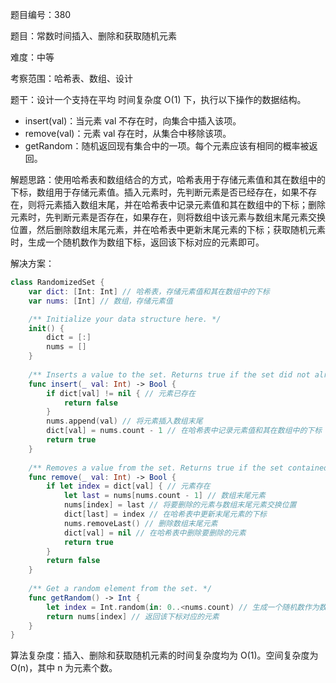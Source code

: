 题目编号：380

题目：常数时间插入、删除和获取随机元素

难度：中等

考察范围：哈希表、数组、设计

题干：设计一个支持在平均 时间复杂度 O(1) 下，执行以下操作的数据结构。

- insert(val)：当元素 val 不存在时，向集合中插入该项。
- remove(val)：元素 val 存在时，从集合中移除该项。
- getRandom：随机返回现有集合中的一项。每个元素应该有相同的概率被返回。

解题思路：使用哈希表和数组结合的方式，哈希表用于存储元素值和其在数组中的下标，数组用于存储元素值。插入元素时，先判断元素是否已经存在，如果不存在，则将元素插入数组末尾，并在哈希表中记录元素值和其在数组中的下标；删除元素时，先判断元素是否存在，如果存在，则将数组中该元素与数组末尾元素交换位置，然后删除数组末尾元素，并在哈希表中更新末尾元素的下标；获取随机元素时，生成一个随机数作为数组下标，返回该下标对应的元素即可。

解决方案：

```swift
class RandomizedSet {
    var dict: [Int: Int] // 哈希表，存储元素值和其在数组中的下标
    var nums: [Int] // 数组，存储元素值

    /** Initialize your data structure here. */
    init() {
        dict = [:]
        nums = []
    }
    
    /** Inserts a value to the set. Returns true if the set did not already contain the specified element. */
    func insert(_ val: Int) -> Bool {
        if dict[val] != nil { // 元素已存在
            return false
        }
        nums.append(val) // 将元素插入数组末尾
        dict[val] = nums.count - 1 // 在哈希表中记录元素值和其在数组中的下标
        return true
    }
    
    /** Removes a value from the set. Returns true if the set contained the specified element. */
    func remove(_ val: Int) -> Bool {
        if let index = dict[val] { // 元素存在
            let last = nums[nums.count - 1] // 数组末尾元素
            nums[index] = last // 将要删除的元素与数组末尾元素交换位置
            dict[last] = index // 在哈希表中更新末尾元素的下标
            nums.removeLast() // 删除数组末尾元素
            dict[val] = nil // 在哈希表中删除要删除的元素
            return true
        }
        return false
    }
    
    /** Get a random element from the set. */
    func getRandom() -> Int {
        let index = Int.random(in: 0..<nums.count) // 生成一个随机数作为数组下标
        return nums[index] // 返回该下标对应的元素
    }
}
```

算法复杂度：插入、删除和获取随机元素的时间复杂度均为 O(1)。空间复杂度为 O(n)，其中 n 为元素个数。
